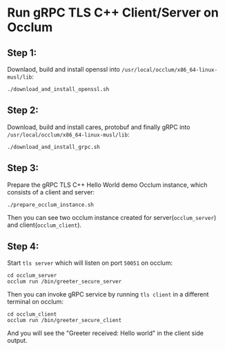 # Run gRPC TLS C++ Client/Server on Occlum

## Step 1:
Downlaod, build and install openssl into `/usr/local/occlum/x86_64-linux-musl/lib`:
```
./download_and_install_openssl.sh
```

## Step 2:
Download, build and install cares, protobuf and finally gRPC into `/usr/local/occlum/x86_64-linux-musl/lib`:
```
./download_and_install_grpc.sh
```

## Step 3:
Prepare the gRPC TLS C++ Hello World demo Occlum instance, which consists of a client and server:
```
./prepare_occlum_instance.sh
```
Then you can see two occlum instance created for server(`occlum_server`) and client(`occlum_client`).

## Step 4:
Start `tls server` which will listen on port `50051` on occlum:
```
cd occlum_server
occlum run /bin/greeter_secure_server
```

Then you can invoke gRPC service by running `tls client` in a different terminal on occlum:
```
cd occlum_client
occlum run /bin/greeter_secure_client
```

And you will see the "Greeter received: Hello world" in the client side output.
